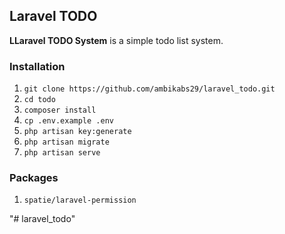## Laravel TODO

**LLaravel TODO System** is a simple todo list system.

### Installation
01. `git clone https://github.com/ambikabs29/laravel_todo.git`
02. `cd todo`
03. `composer install`
04. `cp .env.example .env`
05. `php artisan key:generate`
06. `php artisan migrate`
07. `php artisan serve`

### Packages
01. `spatie/laravel-permission`

"# laravel_todo" 
